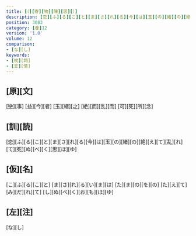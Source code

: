 ```yaml
---
title: [（][寄][物][陳][思][）]
description: [恋][ふ][る][こ][と][ま][さ][れ][る][今][は][玉][の][緒][の][絶][え][て][乱][れ][て][死][ぬ][べ][く][思][ほ][ゆ]
position: 3083
category: [巻]12
version: '1.0'
volume: 12
comparison:
- [な][し]
keywords:
- [枕][詞]
- [恋][情]
---
```


## [原][文]

[戀][事] [益][今][者] [玉][緒][之] [絶][而][乱][而] [可][死][所][念]

## [訓][読]

[恋][ふ][る][こ][と][ま][さ][れ][る][今][は][玉][の][緒][の][絶][え][て][乱][れ][て][死][ぬ][べ][く][思][ほ][ゆ]

## [仮][名]

[こ][ふ][る][こ][と] [ま][さ][れ][る][い][ま][は] [た][ま][の][を][の] [た][え][て][み][だ][れ][て] [し][ぬ][べ][く][お][も][ほ][ゆ]

## [左][注]

[な][し]
